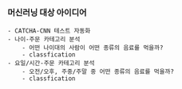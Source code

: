 ### 머신러닝 대상 아이디어 
    - CATCHA-CNN 테스트 자동화 
    - 나이-주문 카테고리 분석
        - 어떤 나이대의 사람이 어떤 종류의 음료를 먹을까?
        - classfication 
    - 요일/시간-주문 카테고리 분석
        - 오전/오후, 주중/주말 중 어떤 종류의 음료를 먹을까?
        - classfication 
    